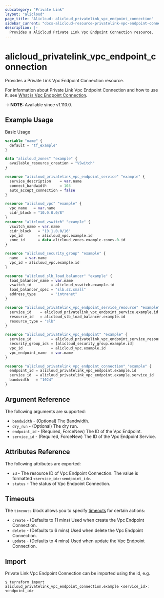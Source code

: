 ```yaml
---
subcategory: "Private Link"
layout: "alicloud"
page_title: "Alicloud: alicloud_privatelink_vpc_endpoint_connection"
sidebar_current: "docs-alicloud-resource-privatelink-vpc-endpoint-connection"
description: |-
  Provides a Alicloud Private Link Vpc Endpoint Connection resource.
---
```


# alicloud_privatelink_vpc_endpoint_connection

Provides a Private Link Vpc Endpoint Connection resource.

For information about Private Link Vpc Endpoint Connection and how to use it, see [What is Vpc Endpoint Connection](https://www.alibabacloud.com/help/en/privatelink/latest/api-privatelink-2020-04-15-enablevpcendpointzoneconnection).

-> **NOTE:** Available since v1.110.0.

## Example Usage

Basic Usage

```terraform
variable "name" {
  default = "tf_example"
}

data "alicloud_zones" "example" {
  available_resource_creation = "VSwitch"
}

resource "alicloud_privatelink_vpc_endpoint_service" "example" {
  service_description    = var.name
  connect_bandwidth      = 103
  auto_accept_connection = false
}

resource "alicloud_vpc" "example" {
  vpc_name   = var.name
  cidr_block = "10.0.0.0/8"
}
resource "alicloud_vswitch" "example" {
  vswitch_name = var.name
  cidr_block   = "10.1.0.0/16"
  vpc_id       = alicloud_vpc.example.id
  zone_id      = data.alicloud_zones.example.zones.0.id
}

resource "alicloud_security_group" "example" {
  name   = var.name
  vpc_id = alicloud_vpc.example.id
}

resource "alicloud_slb_load_balancer" "example" {
  load_balancer_name = var.name
  vswitch_id         = alicloud_vswitch.example.id
  load_balancer_spec = "slb.s2.small"
  address_type       = "intranet"
}

resource "alicloud_privatelink_vpc_endpoint_service_resource" "example" {
  service_id    = alicloud_privatelink_vpc_endpoint_service.example.id
  resource_id   = alicloud_slb_load_balancer.example.id
  resource_type = "slb"
}

resource "alicloud_privatelink_vpc_endpoint" "example" {
  service_id         = alicloud_privatelink_vpc_endpoint_service_resource.example.service_id
  security_group_ids = [alicloud_security_group.example.id]
  vpc_id             = alicloud_vpc.example.id
  vpc_endpoint_name  = var.name
}

resource "alicloud_privatelink_vpc_endpoint_connection" "example" {
  endpoint_id = alicloud_privatelink_vpc_endpoint.example.id
  service_id  = alicloud_privatelink_vpc_endpoint.example.service_id
  bandwidth   = "1024"
}
```

## Argument Reference

The following arguments are supported:

* `bandwidth` - (Optional) The Bandwidth.
* `dry_run` - (Optional) The dry run.
* `endpoint_id` - (Required, ForceNew) The ID of the Vpc Endpoint.
* `service_id` - (Required, ForceNew) The ID of the Vpc Endpoint Service.

## Attributes Reference

The following attributes are exported:

* `id` - The resource ID of Vpc Endpoint Connection. The value is formatted `<service_id>:<endpoint_id>`.
* `status` - The status of Vpc Endpoint Connection.

## Timeouts

The `timeouts` block allows you to specify [timeouts](https://www.terraform.io/docs/configuration-0-11/resources.html#timeouts) for certain actions:

* `create` - (Defaults to 11 mins) Used when create the Vpc Endpoint Connection.
* `delete` - (Defaults to 6 mins) Used when delete the Vpc Endpoint Connection.
* `update` - (Defaults to 4 mins) Used when update the Vpc Endpoint Connection.

## Import

Private Link Vpc Endpoint Connection can be imported using the id, e.g.

```shell
$ terraform import alicloud_privatelink_vpc_endpoint_connection.example <service_id>:<endpoint_id>
```
